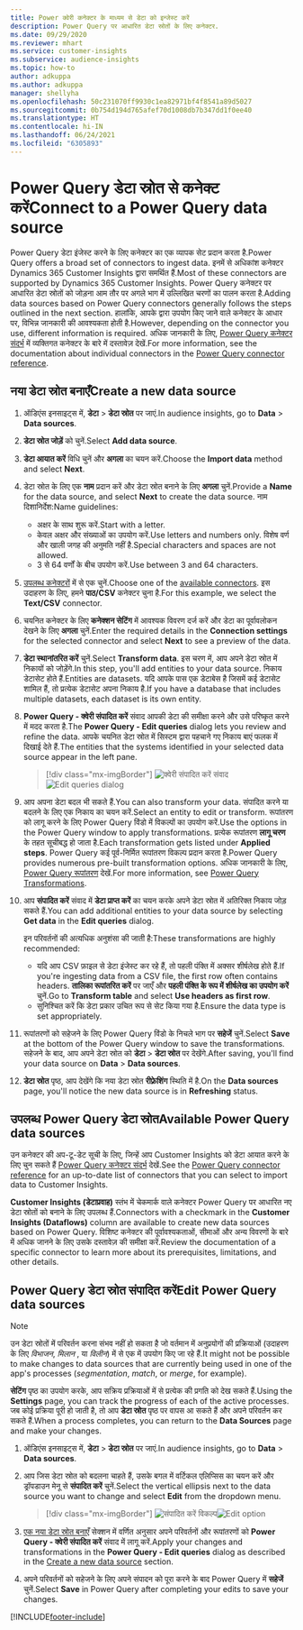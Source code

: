 ```yaml
---
title: Power क्वेरी कनेक्टर के माध्यम से डेटा को इन्जेस्ट करें
description: Power Query पर आधारित डेटा स्रोतों के लिए कनेक्टर.
ms.date: 09/29/2020
ms.reviewer: mhart
ms.service: customer-insights
ms.subservice: audience-insights
ms.topic: how-to
author: adkuppa
ms.author: adkuppa
manager: shellyha
ms.openlocfilehash: 50c231070ff9930c1ea82971bf4f8541a89d5027
ms.sourcegitcommit: 0b754d194d765afef70d1008db7b347dd1f0ee40
ms.translationtype: HT
ms.contentlocale: hi-IN
ms.lasthandoff: 06/24/2021
ms.locfileid: "6305893"
---
```

# <a name="connect-to-a-power-query-data-source"></a><span data-ttu-id="1ee73-103">Power Query डेटा स्रोत से कनेक्ट करें</span><span class="sxs-lookup"><span data-stu-id="1ee73-103">Connect to a Power Query data source</span></span>

<span data-ttu-id="1ee73-104">Power Query डेटा इंजेस्ट करने के लिए कनेक्टर का एक व्यापक सेट प्रदान करता है.</span><span class="sxs-lookup"><span data-stu-id="1ee73-104">Power Query offers a broad set of connectors to ingest data.</span></span> <span data-ttu-id="1ee73-105">इनमें से अधिकांश कनेक्टर Dynamics 365 Customer Insights द्वारा समर्थित हैं.</span><span class="sxs-lookup"><span data-stu-id="1ee73-105">Most of these connectors are supported by Dynamics 365 Customer Insights.</span></span> <span data-ttu-id="1ee73-106">Power Query कनेक्टर पर आधारित डेटा स्रोतों को जोड़ना आम तौर पर अगले भाग में उल्लिखित चरणों का पालन करता है.</span><span class="sxs-lookup"><span data-stu-id="1ee73-106">Adding data sources based on Power Query connectors generally follows the steps outlined in the next section.</span></span> <span data-ttu-id="1ee73-107">हालांकि, आपके द्वारा उपयोग किए जाने वाले कनेक्टर के आधार पर, विभिन्न जानकारी की आवश्यकता होती है.</span><span class="sxs-lookup"><span data-stu-id="1ee73-107">However, depending on the connector you use, different information is required.</span></span> <span data-ttu-id="1ee73-108">अधिक जानकारी के लिए, [Power Query कनेक्टर संदर्भ](/power-query/connectors/) में व्यक्तिगत कनेक्टर के बारे में दस्तावेज़ देखें.</span><span class="sxs-lookup"><span data-stu-id="1ee73-108">For more information, see the documentation about individual connectors in the [Power Query connector reference](/power-query/connectors/).</span></span>

## <a name="create-a-new-data-source"></a><span data-ttu-id="1ee73-109">नया डेटा स्रोत बनाएँ</span><span class="sxs-lookup"><span data-stu-id="1ee73-109">Create a new data source</span></span>

1. <span data-ttu-id="1ee73-110">ऑडिएंस इनसाइट्स में, **डेटा** > **डेटा स्रोत** पर जाएं.</span><span class="sxs-lookup"><span data-stu-id="1ee73-110">In audience insights, go to **Data** > **Data sources**.</span></span>

1. <span data-ttu-id="1ee73-111">**डेटा स्रोत जोड़ें** को चुनें.</span><span class="sxs-lookup"><span data-stu-id="1ee73-111">Select **Add data source**.</span></span>

1. <span data-ttu-id="1ee73-112">**डेटा आयात करें** विधि चुनें और **अगला** का चयन करें.</span><span class="sxs-lookup"><span data-stu-id="1ee73-112">Choose the **Import data** method and select **Next**.</span></span>

1. <span data-ttu-id="1ee73-113">डेटा स्रोत के लिए एक **नाम** प्रदान करें और डेटा स्रोत बनाने के लिए **अगला** चुनें.</span><span class="sxs-lookup"><span data-stu-id="1ee73-113">Provide a **Name** for the data source, and select **Next** to create the data source.</span></span> <span data-ttu-id="1ee73-114">नाम दिशानिर्देश:</span><span class="sxs-lookup"><span data-stu-id="1ee73-114">Name guidelines:</span></span> 
   - <span data-ttu-id="1ee73-115">अक्षर के साथ शुरू करें.</span><span class="sxs-lookup"><span data-stu-id="1ee73-115">Start with a letter.</span></span>
   - <span data-ttu-id="1ee73-116">केवल अक्षर और संख्याओं का उपयोग करें.</span><span class="sxs-lookup"><span data-stu-id="1ee73-116">Use letters and numbers only.</span></span> <span data-ttu-id="1ee73-117">विशेष वर्ण और खाली जगह की अनुमति नहीं है.</span><span class="sxs-lookup"><span data-stu-id="1ee73-117">Special characters and spaces are not allowed.</span></span>
   - <span data-ttu-id="1ee73-118">3 से 64 वर्णों के बीच उपयोग करें.</span><span class="sxs-lookup"><span data-stu-id="1ee73-118">Use between 3 and 64 characters.</span></span>

1. <span data-ttu-id="1ee73-119">[उपलब्ध कनेक्टरों](#available-power-query-data-sources) में से एक चुनें.</span><span class="sxs-lookup"><span data-stu-id="1ee73-119">Choose one of the [available connectors](#available-power-query-data-sources).</span></span> <span data-ttu-id="1ee73-120">इस उदाहरण के लिए, हमने **पाठ/CSV** कनेक्टर चुना है.</span><span class="sxs-lookup"><span data-stu-id="1ee73-120">For this example, we select the **Text/CSV** connector.</span></span>

1. <span data-ttu-id="1ee73-121">चयनित कनेक्टर के लिए **कनेक्शन सेटिंग** में आवश्यक विवरण दर्ज करें और डेटा का पूर्वावलोकन देखने के लिए **अगला** चुनें.</span><span class="sxs-lookup"><span data-stu-id="1ee73-121">Enter the required details in the **Connection settings** for the selected connector and select **Next** to see a preview of the data.</span></span>

1. <span data-ttu-id="1ee73-122">**डेटा स्थानांतरित करें** चुनें.</span><span class="sxs-lookup"><span data-stu-id="1ee73-122">Select **Transform data**.</span></span> <span data-ttu-id="1ee73-123">इस चरण में, आप अपने डेटा स्रोत में निकायों को जोड़ेंगे.</span><span class="sxs-lookup"><span data-stu-id="1ee73-123">In this step, you'll add entities to your data source.</span></span> <span data-ttu-id="1ee73-124">निकाय डेटासेट होते हैं.</span><span class="sxs-lookup"><span data-stu-id="1ee73-124">Entities are datasets.</span></span> <span data-ttu-id="1ee73-125">यदि आपके पास एक डेटाबेस है जिसमें कई डेटासेट शामिल हैं, तो प्रत्येक डेटासेट अपना निकाय है.</span><span class="sxs-lookup"><span data-stu-id="1ee73-125">If you have a database that includes multiple datasets, each dataset is its own entity.</span></span>

1. <span data-ttu-id="1ee73-126">**Power Query - क्वेरी संपादित करें** संवाद आपकी डेटा की समीक्षा करने और उसे परिष्कृत करने में मदद करता है.</span><span class="sxs-lookup"><span data-stu-id="1ee73-126">The **Power Query - Edit queries** dialog lets you review and refine the data.</span></span> <span data-ttu-id="1ee73-127">आपके चयनित डेटा स्रोत में सिस्टम द्वारा पहचाने गए निकाय बाएं फलक में दिखाई देते हैं.</span><span class="sxs-lookup"><span data-stu-id="1ee73-127">The entities that the systems identified in your selected data source appear in the left pane.</span></span>

   > [!div class="mx-imgBorder"]
   > <span data-ttu-id="1ee73-128">![क्वेरी संपादित करें संवाद](media/data-manager-configure-edit-queries.png "क्वेरी संपादित करें संवाद")</span><span class="sxs-lookup"><span data-stu-id="1ee73-128">![Edit queries dialog](media/data-manager-configure-edit-queries.png "Edit queries dialog")</span></span>

1. <span data-ttu-id="1ee73-129">आप अपना डेटा बदल भी सकते हैं.</span><span class="sxs-lookup"><span data-stu-id="1ee73-129">You can also transform your data.</span></span> <span data-ttu-id="1ee73-130">संपादित करने या बदलने के लिए एक निकाय का चयन करें.</span><span class="sxs-lookup"><span data-stu-id="1ee73-130">Select an entity to edit or transform.</span></span> <span data-ttu-id="1ee73-131">रूपांतरण को लागू करने के लिए Power Query विंडो में विकल्पों का उपयोग करें.</span><span class="sxs-lookup"><span data-stu-id="1ee73-131">Use the options in the Power Query window to apply transformations.</span></span> <span data-ttu-id="1ee73-132">प्रत्येक रूपांतरण **लागू चरण** के तहत सूचीबद्ध हो जाता है.</span><span class="sxs-lookup"><span data-stu-id="1ee73-132">Each transformation gets listed under **Applied steps**.</span></span> <span data-ttu-id="1ee73-133">Power Query कई पूर्व-निर्मित रूपांतरण विकल्प प्रदान करता है.</span><span class="sxs-lookup"><span data-stu-id="1ee73-133">Power Query provides numerous pre-built transformation options.</span></span> <span data-ttu-id="1ee73-134">अधिक जानकारी के लिए, [Power Query रूपांतरण](/power-query/power-query-what-is-power-query#transformations) देखें.</span><span class="sxs-lookup"><span data-stu-id="1ee73-134">For more information, see [Power Query Transformations](/power-query/power-query-what-is-power-query#transformations).</span></span>

1. <span data-ttu-id="1ee73-135">आप **संपादित करें** संवाद में **डेटा प्राप्त करें** का चयन करके अपने डेटा स्रोत में अतिरिक्त निकाय जोड़ सकते हैं.</span><span class="sxs-lookup"><span data-stu-id="1ee73-135">You can add additional entities to your data source by selecting **Get data** in the **Edit queries** dialog.</span></span>

   <span data-ttu-id="1ee73-136">इन परिवर्तनों की अत्यधिक अनुशंसा की जाती है:</span><span class="sxs-lookup"><span data-stu-id="1ee73-136">These transformations are highly recommended:</span></span>

   - <span data-ttu-id="1ee73-137">यदि आप CSV फ़ाइल से डेटा इंजेस्ट कर रहे हैं, तो पहली पंक्ति में अक्सर शीर्षलेख होते हैं.</span><span class="sxs-lookup"><span data-stu-id="1ee73-137">If you're ingesting data from a CSV file, the first row often contains headers.</span></span> <span data-ttu-id="1ee73-138">**तालिका रूपांतरित करें** पर जाएँ और **पहली पंक्ति के रूप में शीर्षलेख का उपयोग करें** चुनें.</span><span class="sxs-lookup"><span data-stu-id="1ee73-138">Go to **Transform table** and select **Use headers as first row**.</span></span>
   - <span data-ttu-id="1ee73-139">सुनिश्चित करें कि डेटा प्रकार उचित रूप से सेट किया गया है.</span><span class="sxs-lookup"><span data-stu-id="1ee73-139">Ensure the data type is set appropriately.</span></span>

1. <span data-ttu-id="1ee73-140">रूपांतरणों को सहेजने के लिए Power Query विंडो के निचले भाग पर **सहेजें** चुनें.</span><span class="sxs-lookup"><span data-stu-id="1ee73-140">Select **Save** at the bottom of the Power Query window to save the transformations.</span></span> <span data-ttu-id="1ee73-141">सहेजने के बाद, आप अपने डेटा स्रोत को **डेटा** > **डेटा स्रोत** पर देखेंगे.</span><span class="sxs-lookup"><span data-stu-id="1ee73-141">After saving, you'll find your data source on **Data** > **Data sources**.</span></span>

1. <span data-ttu-id="1ee73-142">**डेटा स्रोत** पृष्ठ, आप देखेंगे कि नया डेटा स्रोत **रीफ़्रेशिंग** स्थिति में है.</span><span class="sxs-lookup"><span data-stu-id="1ee73-142">On the **Data sources** page, you'll notice the new data source is in **Refreshing** status.</span></span>

## <a name="available-power-query-data-sources"></a><span data-ttu-id="1ee73-143">उपलब्ध Power Query डेटा स्रोत</span><span class="sxs-lookup"><span data-stu-id="1ee73-143">Available Power Query data sources</span></span>

<span data-ttu-id="1ee73-144">उन कनेक्टर की अप-टू-डेट सूची के लिए, जिन्हें आप Customer Insights को डेटा आयात करने के लिए चुन सकते हैं [Power Query कनेक्टर संदर्भ](/power-query/connectors/) देखें.</span><span class="sxs-lookup"><span data-stu-id="1ee73-144">See the [Power Query connector reference](/power-query/connectors/) for an up-to-date list of connectors that you can select to import data to Customer Insights.</span></span> 

<span data-ttu-id="1ee73-145">**Customer Insights (डेटाप्रवाह)** स्तंभ में चेकमार्क वाले कनेक्टर Power Query पर आधारित नए डेटा स्रोतों को बनाने के लिए उपलब्ध हैं.</span><span class="sxs-lookup"><span data-stu-id="1ee73-145">Connectors with a checkmark in the **Customer Insights (Dataflows)** column are available to create new data sources based on Power Query.</span></span> <span data-ttu-id="1ee73-146">विशिष्ट कनेक्टर की पूर्वावश्यकताओं, सीमाओं और अन्य विवरणों के बारे में अधिक जानने के लिए उसके दस्तावेज़ की समीक्षा करें.</span><span class="sxs-lookup"><span data-stu-id="1ee73-146">Review the documentation of a specific connector to learn more about its prerequisites, limitations, and other details.</span></span>

## <a name="edit-power-query-data-sources"></a><span data-ttu-id="1ee73-147">Power Query डेटा स्रोत संपादित करें</span><span class="sxs-lookup"><span data-stu-id="1ee73-147">Edit Power Query data sources</span></span>

> [!NOTE]
> <span data-ttu-id="1ee73-148">उन डेटा स्रोतों में परिवर्तन करना संभव नहीं हो सकता है जो वर्तमान में अनुप्रयोगों की प्रक्रियाओं (उदाहरण के लिए *विभाजन*, *मिलान* , या *विलीन*) में से एक में उपयोग किए जा रहे हैं.</span><span class="sxs-lookup"><span data-stu-id="1ee73-148">It might not be possible to make changes to data sources that are currently being used in one of the app's processes (*segmentation*, *match*, or *merge*, for example).</span></span> 
>
> <span data-ttu-id="1ee73-149">**सेटिंग** पृष्ठ का उपयोग करके, आप सक्रिय प्रक्रियाओं में से प्रत्येक की प्रगति को देख सकते हैं.</span><span class="sxs-lookup"><span data-stu-id="1ee73-149">Using the **Settings** page, you can track the progress of each of the active processes.</span></span> <span data-ttu-id="1ee73-150">जब कोई प्रक्रिया पूरी हो जाती है, तो आप **डेटा स्रोत** पृष्ठ पर वापस आ सकते हैं और अपने परिवर्तन कर सकते हैं.</span><span class="sxs-lookup"><span data-stu-id="1ee73-150">When a process completes, you can return to the **Data Sources** page and make your changes.</span></span>

1. <span data-ttu-id="1ee73-151">ऑडिएंस इनसाइट्स में, **डेटा** > **डेटा स्रोत** पर जाएं.</span><span class="sxs-lookup"><span data-stu-id="1ee73-151">In audience insights, go to **Data** > **Data sources**.</span></span>

2. <span data-ttu-id="1ee73-152">आप जिस डेटा स्रोत को बदलना चाहते हैं, उसके बगल में वर्टिकल एलिप्सिस का चयन करें और ड्रॉपडाउन मेनू से **संपादित करें** चुनें.</span><span class="sxs-lookup"><span data-stu-id="1ee73-152">Select the vertical ellipsis next to the data source you want to change and select **Edit** from the dropdown menu.</span></span>

   > [!div class="mx-imgBorder"]
   > <span data-ttu-id="1ee73-153">![संपादित करें विकल्प](media/edit-option-data-sources.png "संपादित करें विकल्प")</span><span class="sxs-lookup"><span data-stu-id="1ee73-153">![Edit option](media/edit-option-data-sources.png "Edit option")</span></span>

3. <span data-ttu-id="1ee73-154">[एक नया डेटा स्रोत बनाएँ](#create-a-new-data-source) सेक्शन में वर्णित अनुसार अपने परिवर्तनों और रूपांतरणों को **Power Query - क्वेरी संपादित करें** संवाद में लागू करें.</span><span class="sxs-lookup"><span data-stu-id="1ee73-154">Apply your changes and transformations in the **Power Query - Edit queries** dialog as described in the [Create a new data source](#create-a-new-data-source) section.</span></span>

4. <span data-ttu-id="1ee73-155">अपने परिवर्तनों को सहेजने के लिए अपने संपादन को पूरा करने के बाद Power Query में **सहेजें** चुनें.</span><span class="sxs-lookup"><span data-stu-id="1ee73-155">Select **Save** in Power Query after completing your edits to save your changes.</span></span>


[!INCLUDE[footer-include](../includes/footer-banner.md)]